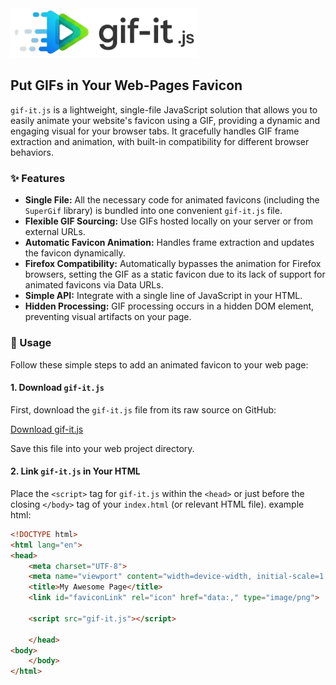 <img src="logo.png" width="300px" alt="gif-it.js Logo - Stylized GIF icon with motion blur and text 'gif-it.js'"/>

## Put GIFs in Your Web-Pages Favicon

`gif-it.js` is a lightweight, single-file JavaScript solution that allows you to easily animate your website's favicon using a GIF, providing a dynamic and engaging visual for your browser tabs. It gracefully handles GIF frame extraction and animation, with built-in compatibility for different browser behaviors.

### ✨ Features

* **Single File:** All the necessary code for animated favicons (including the `SuperGif` library) is bundled into one convenient `gif-it.js` file.
* **Flexible GIF Sourcing:** Use GIFs hosted locally on your server or from external URLs.
* **Automatic Favicon Animation:** Handles frame extraction and updates the favicon dynamically.
* **Firefox Compatibility:** Automatically bypasses the animation for Firefox browsers, setting the GIF as a static favicon due to its lack of support for animated favicons via Data URLs.
* **Simple API:** Integrate with a single line of JavaScript in your HTML.
* **Hidden Processing:** GIF processing occurs in a hidden DOM element, preventing visual artifacts on your page.

### 🚀 Usage

Follow these simple steps to add an animated favicon to your web page:

#### 1. Download `gif-it.js`

First, download the `gif-it.js` file from its raw source on GitHub:

<a href="https://raw.githubusercontent.com/Rad-nerd/gif-it.js/refs/heads/main/gif-it.js" download>Download gif-it.js</a>

Save this file into your web project directory.

#### 2. Link `gif-it.js` in Your HTML

Place the `<script>` tag for `gif-it.js` within the `<head>` or just before the closing `</body>` tag of your `index.html` (or relevant HTML file). example html:

```html
<!DOCTYPE html>
<html lang="en">
<head>
    <meta charset="UTF-8">
    <meta name="viewport" content="width=device-width, initial-scale=1.0">
    <title>My Awesome Page</title>
    <link id="faviconLink" rel="icon" href="data:," type="image/png">
    
    <script src="gif-it.js"></script>
    
    </head>
<body>
    </body>
</html>

